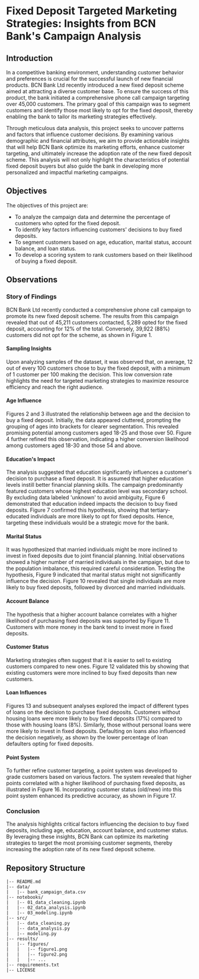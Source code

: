 # Fixed Deposit Targeted Marketing Strategies: Insights from BCN Bank's Campaign Analysis

## Introduction
In a competitive banking environment, understanding customer behavior and preferences is crucial for the successful launch of new financial products. BCN Bank Ltd recently introduced a new fixed deposit scheme aimed at attracting a diverse customer base. To ensure the success of this product, the bank initiated a comprehensive phone call campaign targeting over 45,000 customers. The primary goal of this campaign was to segment customers and identify those most likely to opt for the fixed deposit, thereby enabling the bank to tailor its marketing strategies effectively.

Through meticulous data analysis, this project seeks to uncover patterns and factors that influence customer decisions. By examining various demographic and financial attributes, we aim to provide actionable insights that will help BCN Bank optimize its marketing efforts, enhance customer targeting, and ultimately increase the adoption rate of the new fixed deposit scheme. This analysis will not only highlight the characteristics of potential fixed deposit buyers but also guide the bank in developing more personalized and impactful marketing campaigns.

## Objectives
The objectives of this project are:
- To analyze the campaign data and determine the percentage of customers who opted for the fixed deposit.
- To identify key factors influencing customers' decisions to buy fixed deposits.
- To segment customers based on age, education, marital status, account balance, and loan status.
- To develop a scoring system to rank customers based on their likelihood of buying a fixed deposit.

## Observations
### Story of Findings
BCN Bank Ltd recently conducted a comprehensive phone call campaign to promote its new fixed deposit scheme. The results from this campaign revealed that out of 45,211 customers contacted, 5,289 opted for the fixed deposit, accounting for 12% of the total. Conversely, 39,922 (88%) customers did not opt for the scheme, as shown in Figure 1.

#### Sampling Insights
Upon analyzing samples of the dataset, it was observed that, on average, 12 out of every 100 customers chose to buy the fixed deposit, with a minimum of 1 customer per 100 making the decision. This low conversion rate highlights the need for targeted marketing strategies to maximize resource efficiency and reach the right audience.

#### Age Influence
Figures 2 and 3 illustrated the relationship between age and the decision to buy a fixed deposit. Initially, the data appeared cluttered, prompting the grouping of ages into brackets for clearer segmentation. This revealed promising potential among customers aged 18-25 and those over 50. Figure 4 further refined this observation, indicating a higher conversion likelihood among customers aged 18-30 and those 54 and above.

#### Education's Impact
The analysis suggested that education significantly influences a customer's decision to purchase a fixed deposit. It is assumed that higher education levels instill better financial planning skills. The campaign predominantly featured customers whose highest education level was secondary school. By excluding data labeled 'unknown' to avoid ambiguity, Figure 6 demonstrated that education indeed impacts the decision to buy fixed deposits. Figure 7 confirmed this hypothesis, showing that tertiary-educated individuals are more likely to opt for fixed deposits. Hence, targeting these individuals would be a strategic move for the bank.

#### Marital Status
It was hypothesized that married individuals might be more inclined to invest in fixed deposits due to joint financial planning. Initial observations showed a higher number of married individuals in the campaign, but due to the population imbalance, this required careful consideration. Testing the hypothesis, Figure 9 indicated that marital status might not significantly influence the decision. Figure 10 revealed that single individuals are more likely to buy fixed deposits, followed by divorced and married individuals.

#### Account Balance
The hypothesis that a higher account balance correlates with a higher likelihood of purchasing fixed deposits was supported by Figure 11. Customers with more money in the bank tend to invest more in fixed deposits.

#### Customer Status
Marketing strategies often suggest that it is easier to sell to existing customers compared to new ones. Figure 12 validated this by showing that existing customers were more inclined to buy fixed deposits than new customers.

#### Loan Influences
Figures 13 and subsequent analyses explored the impact of different types of loans on the decision to purchase fixed deposits. Customers without housing loans were more likely to buy fixed deposits (17%) compared to those with housing loans (8%). Similarly, those without personal loans were more likely to invest in fixed deposits. Defaulting on loans also influenced the decision negatively, as shown by the lower percentage of loan defaulters opting for fixed deposits.

#### Point System
To further refine customer targeting, a point system was developed to grade customers based on various factors. The system revealed that higher points correlated with a higher likelihood of purchasing fixed deposits, as illustrated in Figure 16. Incorporating customer status (old/new) into this point system enhanced its predictive accuracy, as shown in Figure 17.

### Conclusion
The analysis highlights critical factors influencing the decision to buy fixed deposits, including age, education, account balance, and customer status. By leveraging these insights, BCN Bank can optimize its marketing strategies to target the most promising customer segments, thereby increasing the adoption rate of its new fixed deposit scheme.

## Repository Structure
```plaintext
|-- README.md
|-- data/
|   |-- bank_campaign_data.csv
|-- notebooks/
|   |-- 01_data_cleaning.ipynb
|   |-- 02_data_analysis.ipynb
|   |-- 03_modeling.ipynb
|-- src/
|   |-- data_cleaning.py
|   |-- data_analysis.py
|   |-- modeling.py
|-- results/
|   |-- figures/
|   |   |-- figure1.png
|   |   |-- figure2.png
|   |   |-- ...
|-- requirements.txt
|-- LICENSE
